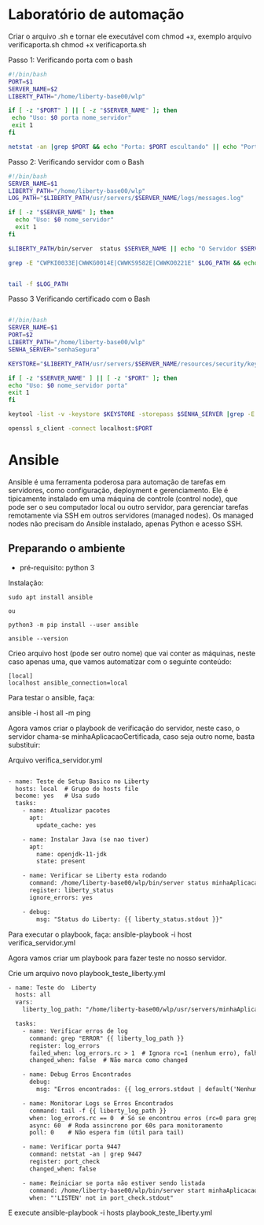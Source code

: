 # Laboratório de automação

Criar o arquivo .sh e tornar ele executável com chmod +x, exemplo
arquivo verificaporta.sh
chmod +x verificaporta.sh

Passo 1:
Verificando porta com o bash

  ```bash
#!/bin/bash
PORT=$1
SERVER_NAME=$2
LIBERTY_PATH="/home/liberty-base00/wlp"

if [ -z "$PORT" ] || [ -z "$SERVER_NAME" ]; then
   echo "Uso: $0 porta nome_servidor"
   exit 1
fi

netstat -an |grep $PORT && echo "Porta: $PORT escultando" || echo "Porta: $PORT não escultando"


  ```


Passo 2: 
Verificando servidor com o Bash
  ```bash
#!/bin/bash
SERVER_NAME=$1
LIBERTY_PATH="/home/liberty-base00/wlp"
LOG_PATH="$LIBERTY_PATH/usr/servers/$SERVER_NAME/logs/messages.log"

if [ -z "$SERVER_NAME" ]; then
    echo "Uso: $0 nome_servidor"
    exit 1
fi

$LIBERTY_PATH/bin/server  status $SERVER_NAME || echo "O Servidor $SERVER_NAME não está rodando"

grep -E "CWPKI0033E|CWWKG0014E|CWWKS9582E|CWWKO0221E" $LOG_PATH && echo "Error encontrados" || echo "Nenhum erro de log"


tail -f $LOG_PATH


  ```


Passo 3 
Verificando certificado com o Bash
  ```bash

#!/bin/bash
SERVER_NAME=$1
PORT=$2
LIBERTY_PATH="/home/liberty-base00/wlp"
SENHA_SERVER="senhaSegura"

KEYSTORE="$LIBERTY_PATH/usr/servers/$SERVER_NAME/resources/security/key.p12"

if [ -z "$SERVER_NAME" ] || [ -z "$PORT" ]; then
  echo "Uso: $0 nome_servidor porta"
  exit 1
fi

keytool -list -v -keystore $KEYSTORE -storepass $SENHA_SERVER |grep -E "Valid from|util" || echo "Keystore invalida ou senha incorreta"

openssl s_client -connect localhost:$PORT


  ```

# Ansible

Ansible é uma ferramenta poderosa para automação de tarefas em servidores, como configuração, deployment e gerenciamento. Ele é tipicamente instalado em uma máquina de controle (control node), que pode ser o seu computador local ou outro servidor, para gerenciar tarefas remotamente via SSH em outros servidores (managed nodes). Os managed nodes não precisam do Ansible instalado, apenas Python e acesso SSH.

## Preparando o ambiente

- pré-requisito: python 3

Instalação:

```
sudo apt install ansible

ou

python3 -m pip install --user ansible

ansible --version
``` 

Crieo arquivo host (pode ser outro nome) que vai conter as máquinas, neste caso apenas uma, que vamos automatizar com o seguinte conteúdo:

```
[local]
localhost ansible_connection=local
```

Para testar o ansible, faça:

ansible -i host all -m ping


Agora vamos criar o playbook de verificação do servidor, neste caso, o servidor chama-se minhaAplicacaoCertificada, caso seja outro nome, basta substituir:

 


Arquivo verifica_servidor.yml
```xml

- name: Teste de Setup Basico no Liberty
  hosts: local  # Grupo do hosts file
  become: yes   # Usa sudo
  tasks:
    - name: Atualizar pacotes
      apt:
        update_cache: yes

    - name: Instalar Java (se nao tiver)
      apt:
        name: openjdk-11-jdk
        state: present

    - name: Verificar se Liberty esta rodando
      command: /home/liberty-base00/wlp/bin/server status minhaAplicacaoCertificada
      register: liberty_status
      ignore_errors: yes

    - debug:
        msg: "Status do Liberty: {{ liberty_status.stdout }}"

```

Para executar o playbook, faça:
ansible-playbook -i host verifica_servidor.yml



Agora vamos criar um playbook para fazer teste no nosso servidor.

Crie um arquivo novo playbook_teste_liberty.yml 
```xml
- name: Teste do  Liberty
  hosts: all
  vars:
    liberty_log_path: "/home/liberty-base00/wlp/usr/servers/minhaAplicacaoCertificada/logs/messages.log"  # Variável para fácil mudança

  tasks:
    - name: Verificar erros de log
      command: grep "ERROR" {{ liberty_log_path }}
      register: log_errors
      failed_when: log_errors.rc > 1  # Ignora rc=1 (nenhum erro), falha só se erro real
      changed_when: false  # Não marca como changed

    - name: Debug Erros Encontrados
      debug:
        msg: "Erros encontrados: {{ log_errors.stdout | default('Nenhum erro encontrado') }}"  # Corrigido: fechamento de aspas e filtro

    - name: Monitorar Logs se Erros Encontrados
      command: tail -f {{ liberty_log_path }}
      when: log_errors.rc == 0  # Só se encontrou erros (rc=0 para grep com match)
      async: 60  # Roda assincrono por 60s para monitoramento
      poll: 0    # Não espera fim (útil para tail)

    - name: Verificar porta 9447
      command: netstat -an | grep 9447
      register: port_check
      changed_when: false

    - name: Reiniciar se porta não estiver sendo listada
      command: /home/liberty-base00/wlp/bin/server start minhaAplicacaoCertificada --clean
      when: "'LISTEN' not in port_check.stdout"


```
E execute
ansible-playbook -i hosts playbook_teste_liberty.yml 